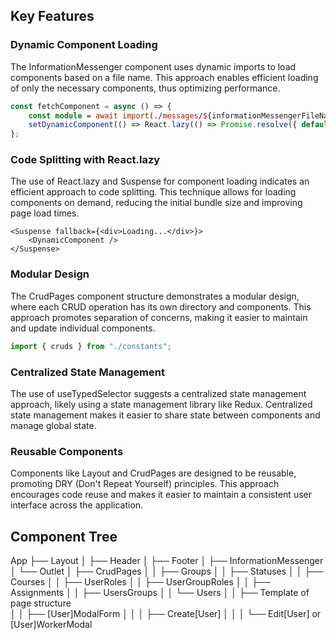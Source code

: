 ## Key Features

### Dynamic Component Loading

The InformationMessenger component uses dynamic imports to load components based on a file name. This approach enables efficient loading of only the necessary components, thus optimizing performance.
```ts
const fetchComponent = async () => {
    const module = await import(./messages/${informationMessengerFileName}.tsx);
    setDynamicComponent(() => React.lazy(() => Promise.resolve({ default: module.default })));
};
```
### Code Splitting with React.lazy

The use of React.lazy and Suspense for component loading indicates an efficient approach to code splitting. This technique allows for loading components on demand, reducing the initial bundle size and improving page load times.
```tsx
<Suspense fallback={<div>Loading...</div>}>
    <DynamicComponent />
</Suspense>
```

### Modular Design

The CrudPages component structure demonstrates a modular design, where each CRUD operation has its own directory and components. This approach promotes separation of concerns, making it easier to maintain and update individual components.
```ts
import { cruds } from "./constants";
```

### Centralized State Management

The use of useTypedSelector suggests a centralized state management approach, likely using a state management library like Redux. Centralized state management makes it easier to share state between components and manage global state.

### Reusable Components

Components like Layout and CrudPages are designed to be reusable, promoting DRY (Don't Repeat Yourself) principles. This approach encourages code reuse and makes it easier to maintain a consistent user interface across the application.

## Component Tree
App
├── Layout
│   ├── Header
│   ├── Footer
│   ├── InformationMessenger
│   └── Outlet
│       ├── CrudPages
│       │   ├── Groups
│       │   ├── Statuses
│       │   ├── Courses
│       │   ├── UserRoles
│       │   ├── UserGroupRoles
│       │   ├── Assignments
│       │   ├── UsersGroups
│       │   └── Users
│       │       ├── Template of page structure  
│       │       ├── [User]ModalForm
│       │       │   ├── Create[User]
│       │       │   └── Edit[User] or [User]WorkerModal